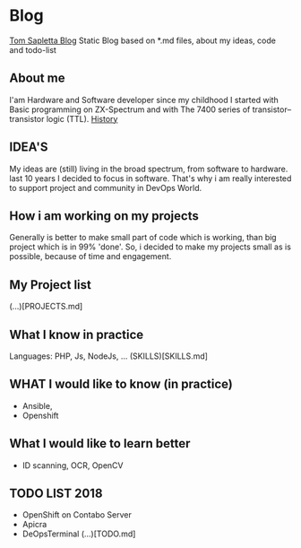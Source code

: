 # Blog
[Tom Sapletta Blog](https://tom-sapletta-com.github.io/Blog/)
Static Blog based on *.md files, about my ideas, code and todo-list


## About me
I'am Hardware and Software developer since my childhood
I started with Basic programming on ZX-Spectrum and with The 7400 series of transistor–transistor logic (TTL).
[History](HISTORY.md)

## IDEA'S
My ideas are (still) living in the broad spectrum, from software to hardware.
last 10 years I decided to focus in software.
That's why i am really interested to support project and community in DevOps World.

## How i am working on my projects
Generally is better to make small part of code which is working, than big project which is in 99% 'done'.
So, i decided to make my projects small as is possible, because of time and engagement.
## My Project list
(...)[PROJECTS.md]

## What I know in practice
Languages: 
PHP, Js, NodeJs, ...
(SKILLS)[SKILLS.md]

## WHAT I would like to know (in practice)
* Ansible,
* Openshift

## What I would like to learn better
* ID scanning, OCR, OpenCV 

## TODO LIST 2018
* OpenShift on Contabo Server
* Apicra
* DeOpsTerminal
(...)[TODO.md]

